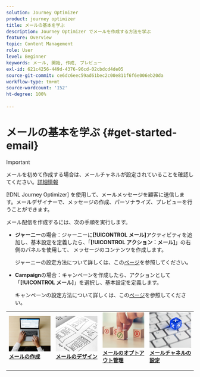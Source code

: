 ```yaml
---
solution: Journey Optimizer
product: journey optimizer
title: メールの基本を学ぶ
description: Journey Optimizer でメールを作成する方法を学ぶ
feature: Overview
topic: Content Management
role: User
level: Beginner
keywords: メール, 開始, 作成, プレビュー
exl-id: 621c4256-449d-4376-96cd-02cbdcd4de05
source-git-commit: ce6dc6eec59ad61bec2c00e811f6f6e006eb20da
workflow-type: tm+mt
source-wordcount: '152'
ht-degree: 100%

---
```


# メールの基本を学ぶ {#get-started-email}

>[!IMPORTANT]
>
>メールを初めて作成する場合は、メールチャネルが設定されていることを確認してください。[詳細情報](email-settings.md)

[!DNL Journey Optimizer] を使用して、メールメッセージを顧客に送信します。メールデザイナーで、メッセージの作成、パーソナライズ、プレビューを行うことができます。

メール配信を作成するには、次の手順を実行します。

* **ジャーニー**&#x200B;の場合：ジャーニーに&#x200B;**[!UICONTROL メール]**&#x200B;アクティビティを追加し、基本設定を定義したら、「**[!UICONTROL アクション：メール]**」の右側のパネルを使用して、 メッセージのコンテンツを作成します。

  ジャーニーの設定方法について詳しくは、この[ページ](../building-journeys/journey-gs.md)を参照してください。

* **Campaign**&#x200B;の場合：キャンペーンを作成したら、アクションとして「**[!UICONTROL メール]**」を選択し、基本設定を定義します。

  キャンペーンの設定方法について詳しくは、この[ページ](../campaigns/create-campaign.md#configure)を参照してください。

<table style="table-layout:fixed"><tr style="border: 0;">
<td>
<a href="create-email.md">
<img alt="リード" src="../assets/do-not-localize/email-create.jpeg">
</a>
<div><a href="create-email.md"><strong>メールの作成</strong>
</div>
<p>
</td>
<td>
<a href="get-started-email-design.md">
<img alt="低頻度" src="../assets/do-not-localize/email-design.jpg">
</a>
<div>
<a href="get-started-email-design.md"><strong>メールのデザイン</strong></a>
</div>
<p></td>
<td>
<a href="email-opt-out.md">
<img alt="検証" src="../assets/do-not-localize/email-opt-out.jpg">
</a>
<div>
<a href="email-opt-out.md"><strong>メールのオプトアウト管理</strong></a>
</div>
<p>
</td>
<td>
<a href="email-settings.md">
<img alt="検証" src="../assets/do-not-localize/email-config.jpg">
</a>
<div>
<a href="email-settings.md"><strong>メールチャネルの設定</strong></a>
</div>
<p>
</td>
</tr></table>
